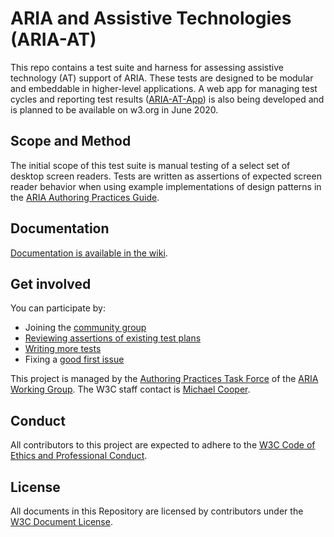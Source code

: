 # ARIA and Assistive Technologies (ARIA-AT)

This repo contains a test suite and harness for assessing assistive technology (AT)  support of ARIA. These tests are designed to be modular and embeddable in higher-level applications. A web app for managing  test cycles and reporting test results ([ARIA-AT-App](https://github.com/w3c/aria-at-app)) is also being developed and is planned to be available on w3.org in June 2020.

## Scope and Method

The initial scope of this test suite is manual testing of a select set of desktop screen readers. Tests are written as assertions of expected screen reader behavior when using example implementations of design patterns in the [ARIA Authoring Practices Guide](https://w3c.github.io/aria-practices/examples/).

## Documentation

[Documentation is available in the wiki](https://github.com/w3c/aria-at/wiki).

## Get involved

You can participate by:

* Joining the [community group](https://www.w3.org/community/aria-at/)
* [Reviewing assertions of existing test plans](https://w3c.github.io/aria-at/review-test-plans/)
* [Writing more tests](https://github.com/w3c/aria-at/wiki/How-to-contribute-tests)
* Fixing a [good first issue](https://github.com/w3c/aria-at/issues?q=is%3Aopen+is%3Aissue+label%3A%22good+first+issue%22)

This project is managed by the [Authoring Practices Task Force](https://www.w3.org/WAI/ARIA/task-forces/practices/) of the [ARIA Working Group](http://www.w3.org/WAI/ARIA/). The W3C staff contact is [Michael Cooper](http://www.w3.org/People/cooper/).

## Conduct

All contributors to this project are expected to adhere to the [W3C Code of Ethics and Professional Conduct](https://www.w3.org/Consortium/cepc/).

## License

All documents in this Repository are licensed by contributors under the [W3C Document License](https://www.w3.org/Consortium/Legal/2015/doc-license).
